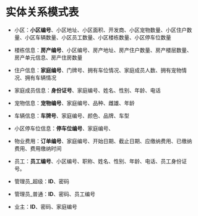 # 实体关系模式表

+ 小区：**小区编号**、小区地址、小区面积、开发商、小区宠物数量、小区住户数量、小区车辆数量、小区员工数量、小区楼栋数量、小区停车位数量

+ 楼栋信息：**房产编号**、小区编号、房产地址、房产住户数量、房产楼层数量、房产单元信息、房产住房数量

+ 住户信息：**家庭编号**、门牌号、拥有车位情况、家庭成员人数、拥有宠物情况、拥有车辆情况

+ 家庭成员信息：**身份证号**、家庭编号、姓名、性别、年龄、电话

+ 宠物信息：**宠物编号**、家庭编号、品种、雌雄、年龄

+ 车辆信息：**车牌号**、家庭编号、颜色、品牌、车型

+ 小区停车位信息：**停车位编号**、家庭编号、

+ 物业费用：**订单编号**、家庭编号、开始日期、截止日期、应缴纳费用、已缴纳费用、费用缴纳时间

+ 员工：**员工编号**、小区编号、职称、姓名、性别、年龄、电话、员工身份证号。

+ 管理员_超级：**ID**、密码

+ 管理员_普通：**ID**、密码、员工编号

+ 业主：**ID**、密码、家庭编号
